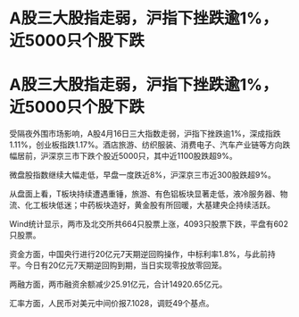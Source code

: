 # A股三大股指走弱，沪指下挫跌逾1%，近5000只个股下跌

# A股三大股指走弱，沪指下挫跌逾1%，近5000只个股下跌

受隔夜外围市场影响，A股4月16日三大指数走弱，沪指下挫跌逾1%，深成指跌1.11%，创业板指跌1.17%。酒店旅游、纺织服装、消费电子、汽车产业链等方向跌幅居前，沪深京三市下跌个股近5000只，其中近1100股跌超9%。

微盘股指数继续大幅走低，早盘一度跌近8%，沪深京三市近300股跌超9%。

从盘面上看，T板块持续遭遇重锤，旅游、有色铝板块显著走低，液冷服务器、物流、化工板块低迷；中药板块造好，黄金股有所回暖，大基建央企持续活跃。

Wind统计显示，两市及北交所共664只股票上涨，4093只股票下跌，平盘有602只股票。

资金方面，中国央行进行20亿元7天期逆回购操作，中标利率1.8%，与此前持平。今日有20亿元7天期逆回购到期，当日实现零投放零回笼。

两融方面，两市融资余额减少25.91亿元，合计14920.65亿元。

汇率方面，人民币对美元中间价报7.1028，调贬49个基点。

